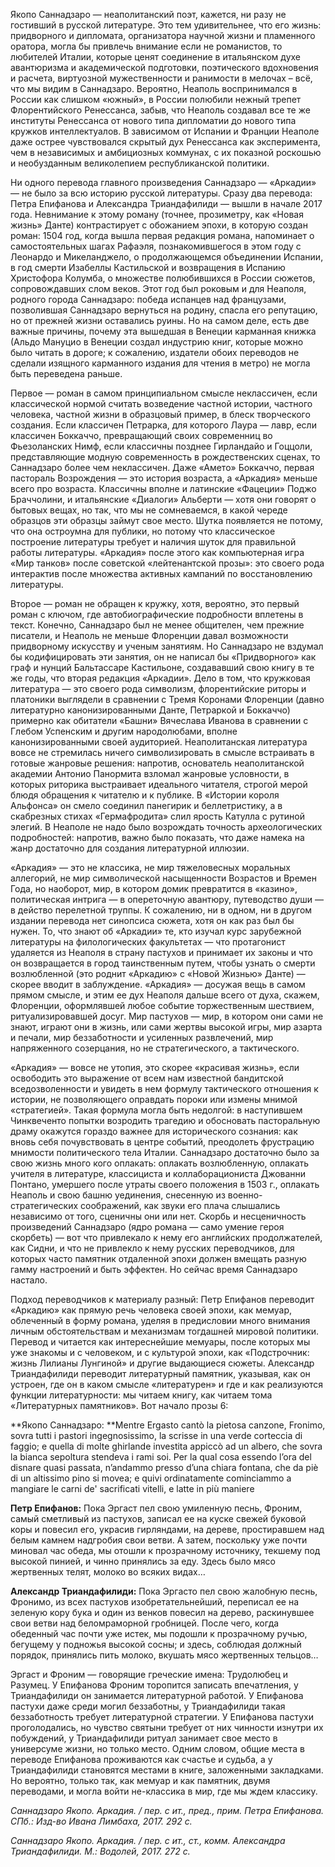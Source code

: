 Якопо Саннадзаро — неаполитанский поэт, кажется, ни разу не гостивший в русской литературе. Это тем удивительнее, что его жизнь: придворного и дипломата, организатора научной жизни и пламенного оратора, могла бы привлечь внимание если не романистов, то любителей Италии, которые ценят соединение в итальянском духе авантюризма и академической подготовки, поэтического вдохновения и расчета, виртуозной мужественности и ранимости в мелочах – всё, что мы видим в Саннадзаро. Вероятно, Неаполь воспринимался в России как слишком «южный», в России полюбили нежный трепет Флорентийского Ренессанса, забыв, что Неаполь создавал все те же институты Ренессанса от нового типа дипломатии до нового типа кружков интеллектуалов. В зависимом от Испании и Франции Неаполе даже острее чувствовался скрытый дух Ренессанса как эксперимента, чем в независимых и амбициозных коммунах, с их показной роскошью и необузданным великолепием республиканской политики.

Ни одного перевода главного произведения Саннадзаро — «Аркадии» — не было за всю историю русской литературы. Сразу два перевода: Петра Епифанова и Александра Триандафилиди — вышли в начале 2017 года. Невнимание к этому роману (точнее, прозиметру[‌](#), как «Новая жизнь» Данте) контрастирует с обожанием эпохи, в которую создан роман: 1504 год, когда вышла первая редакция романа, напоминает о самостоятельных шагах Рафаэля, познакомившегося в этом году с Леонардо и Микеланджело, о продолжающемся объединении Испании, в год смерти Изабеллы Кастильской и возвращения в Испанию Христофора Колумба, о множестве полюбившихся в России сюжетов, сопровождавших слом веков. Этот год был роковым и для Неаполя, родного города Саннадзаро: победа испанцев над французами, позволившая Саннадзаро вернуться на родину, спасла его репутацию, но от прежней жизни оставались руины. Но на самом деле, есть две важные причины, почему эта вышедшая в Венеции карманная книжка (Альдо Мануцио в Венеции создал индустрию книг, которые можно было читать в дороге; к сожалению, издатели обоих переводов не сделали изящного карманного издания для чтения в метро) не могла быть переведена раньше.

Первое — роман в самом принципиальном смысле неклассичен, если классической нормой считать возведение частной истории, частного человека, частной жизни в образцовый пример, в блеск творческого создания. Если классичен Петрарка, для которого Лаура — лавр, если классичен Боккаччо, превращающий своих современниц во Фьезоланских Нимф, если классичны позднее Гирландайо и Гоццоли, представляющие модную современность в рождественских сценах, то Саннадзаро более чем неклассичен. Даже «Амето» Боккаччо, первая пастораль Возрождения — это история возраста, а «Аркадия» меньше всего про возраста. Классичны вполне и латинские «Фацеции» Поджо Браччолини, и итальянские «Диалоги» Альберти — хотя они говорят о бытовых вещах, но так, что мы не сомневаемся, в какой череде образцов эти образцы займут свое место. Шутка появляется не потому, что она остроумна для публики, но потому что классическое построение литературы требует и наличия шуток для правильной работы литературы. «Аркадия» после этого как компьютерная игра «Мир танков» после советской «лейтенантской прозы»: это своего рода интерактив после множества активных кампаний по восстановлению литературы.

Второе — роман не обращен к кружку, хотя, вероятно, это первый роман с ключом, где автобиографические подробности вплетены в текст. Конечно, Саннадзаро был не менее общителен, чем прежние писатели, и Неаполь не меньше Флоренции давал возможности придворному искусству и ученым занятиям. Но Саннадзаро не вздумал бы кодифицировать эти занятия, он не написал бы «Придворного» как граф и нунций Бальтассаре Кастильоне, создававший свою книгу в те же годы, что вторая редакция «Аркадии». Дело в том, что кружковая литература — это своего рода символизм, флорентийские риторы и платоники выглядели в сравнении с Тремя Коронами Флоренции (давно литературно канонизированными Данте, Петраркой и Боккаччо) примерно как обитатели «Башни» Вячеслава Иванова в сравнении с Глебом Успенским и другим народолюбами, вполне канонизированными своей аудиторией. Неаполитанская литература вовсе не стремилась ничего символизировать в смысле встраивать в готовые жанровые решения: напротив, основатель неаполитанской академии Антонио Панормита взломал жанровые условности, в которых риторика выстраивает идеального читателя, строгой мерой блюдя обращения к читателю и к публике. В «Истории короля Альфонса» он смело соединил панегирик и беллетристику, а в скабрезных стихах «Гермафродита» слил ярость Катулла с рутиной элегий. В Неаполе не надо было возрождать точность археологических подробностей: напротив, важно было показать, что даже намека на жанр достаточно для создания литературной иллюзии.

«Аркадия» — это не классика, не мир тяжеловесных моральных аллегорий, не мир символической насыщенности Возрастов и Времен Года, но наоборот, мир, в котором домик превратится в «казино», политическая интрига — в опереточную авантюру, путеводство души — в действо перелетной труппы. К сожалению, ни в одном, ни в другом издании перевода нет синопсиса сюжета, хотя он как раз был бы нужен. То, что знают об «Аркадии» те, кто изучал курс зарубежной литературы на филологических факультетах — что протагонист удаляется из Неаполя в страну пастухов и принимает их законы и что он возвращается в город таинственным путем, чтобы узнать о смерти возлюбленной (это роднит «Аркадию» с «Новой Жизнью» Данте) — скорее вводит в заблуждение. «Аркадия» — досужая вещь в самом прямом смысле, и этим ее дух Неаполя дальше всего от духа, скажем, Флоренции, оформлявшей любое событие торжественным шествием, ритуализировавшей досуг. Мир пастухов — мир, в котором они сами не знают, играют они в жизнь, или сами жертвы высокой игры, мир азарта и печали, мир беззаботности и усиленных развлечений, мир напряженного созерцания, но не стратегического, а тактического.

«Аркадия» — вовсе не утопия, это скорее «красивая жизнь», если освободить это выражение от всем нам известной бандитской вседозволенности и увидеть в нем формулу тактического отношения к истории, не позволяющего оправдать пороки или измены мнимой «стратегией». Такая формула могла быть недолгой: в наступившем Чинквеченто попытки возродить трагедию и обосновать пасторальную драму окажутся гораздо важнее для исторического сознания: как вновь себя почувствовать в центре событий, преодолеть фрустрацию мнимости политического тела Италии. Саннадзаро достаточно было за свою жизнь много кого оплакать: оплакать возлюбленную, оплакать учителя в литературе, классициста и коллаборациониста Джованни Понтано, умершего после утраты своего положения в 1503 г., оплакать Неаполь и свою башню уединения, снесенную из военно-стратегических соображений, как звуки его плача слышались независимо от того, сценичны они или нет. Скорбь и несценичность произведений Саннадзаро (ядро романа — само умение героя скорбеть) — вот что привлекало к нему его английских продолжателей, как Сидни, и что не привлекло к нему русских переводчиков, для которых часто памятник отдаленной эпохи должен вмещать разную гамму настроений и быть эффектен. Но сейчас время Саннадзаро настало.

Подход переводчиков к материалу разный: Петр Епифанов переводит «Аркадию» как прямую речь человека своей эпохи, как мемуар, облеченный в форму романа, уделяя в предисловии много внимания личным обстоятельствам и механизмам тогдашней мировой политики. Перевод и читается как интереснейшие мемуары, после которых мы уже знакомы и с человеком, и с культурой эпохи, как «Подстрочник: жизнь Лилианы Лунгиной» и другие выдающиеся сюжеты. Александр Триандафилиди переводит литературный памятник, указывая, как он устроен, где он в каком смысле «литературен» и где и как реализуются функции литературности: мы читаем книгу, как читаем тома «Литературных памятников». Вот начало прозы 6:

**Якопо Саннадзаро: **Mentre Ergasto cantò la pietosa canzone, Fronimo, sovra tutti i pastori ingegnosissimo, la scrisse in una verde corteccia di faggio; e quella di molte ghirlande investita appiccò ad un albero, che sovra la bianca sepoltura stendeva i rami soi. Per la qual cosa essendo l’ora del disnare quasi passata, n’andammo presso d’una chiara fontana, che da piè di un altissimo pino si movea; e quivi ordinatamente cominciammo a mangiare le carni de' sacrificati vitelli, e latte in più maniere

**Петр Епифанов:** Пока Эргаст пел свою умиленную песнь, Фроним, самый сметливый из пастухов, записал ее на куске свежей буковой коры и повесил его, украсив гирляндами, на дереве, простиравшем над белым камнем надгробия свои ветви. А затем, поскольку уже почти миновал час обеда, мы отошли к прозрачному источнику, текшему под высокой пинией, и чинно принялись за еду. Здесь было мясо жертвенных телят, молоко во всяких видах…

**Александр Триандафилиди:** Пока Эргасто пел свою жалобную песнь, Фронимо, из всех пастухов изобретательнейший, переписал ее на зеленую кору бука и один из венков повесил на дерево, раскинувшее свои ветви над беломраморной гробницей. После чего, когда обеденный час почти уже истек, мы подошли к прозрачному ручью, бегущему у подножья высокой сосны; и здесь, соблюдая должный порядок, принялись пить молоко, вкушать мясо жертвенных тельцов…

Эргаст и Фроним — говорящие греческие имена: Трудолюбец и Разумец. У Епифанова Фроним торопится записать впечатления, у Триандафилиди он занимается литературной работой. У Епифанова пастухи даже среди могил беззаботны, у Триандафилиди такая беззаботность требует литературной стратегии. У Епифанова пастухи проголодались, но чувство святыни требует от них чинности изнутри их побуждений, у Триандафилиди ритуал занимает свое место в универсуме жизни, но только место. Одним словом, общие места в переводе Епифанова проживаются как счастье и судьба, а у Триандафилиди становятся местами в книге, заложенными закладками. Но вероятно, только так, как мемуар и как памятник, двумя переводами, и могла войти не-классика в мир, где мы ждем классику.

_Саннадзаро Якопо. Аркадия. / пер. с ит., пред., прим. Петра Епифанова. СПб.: Изд-во Ивана Лимбаха, 2017. 292 с._

_Саннадзаро Якопо. Аркадия. / пер. с ит., ст., комм. Александра Триандафилиди. М.: Водолей, 2017. 272 с._
